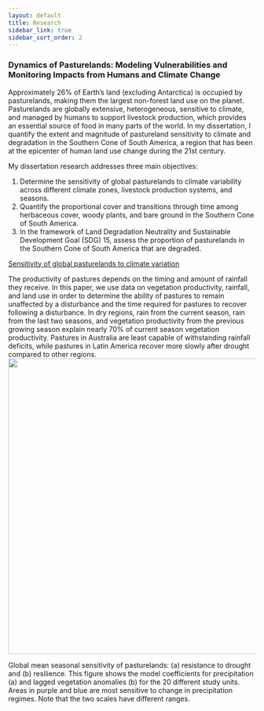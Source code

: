 ```yaml
---
layout: default
title: Research
sidebar_link: true
sidebar_sort_order: 2
---
```


### Dynamics of Pasturelands: Modeling Vulnerabilities and Monitoring Impacts from Humans and Climate Change

Approximately 26% of Earth’s land (excluding Antarctica) is occupied by pasturelands, making them the largest non-forest land use on the planet. Pasturelands are globally extensive, heterogeneous, sensitive to climate, and managed by humans to support livestock production, which provides an essential source of food in many parts of the world. In my dissertation, I quantify the extent and magnitude of pastureland sensitivity to climate and degradation in the Southern Cone of South America, a region that has been at the epicenter of human land use change during the 21st century.

My dissertation research addresses three main objectives: 

1. Determine the sensitivity of global pasturelands to climate variability across different climate zones, livestock production systems, and seasons. 
2. Quantify the proportional cover and transitions through time among herbaceous cover, woody plants, and bare ground in the Southern Cone of South America. 
3. In the framework of Land Degradation Neutrality and Sustainable Development Goal (SDG) 15, assess the proportion of pasturelands in the Southern Cone of South America that are degraded. 

<p><a href="https://agupubs.onlinelibrary.wiley.com/doi/full/10.1029/2019EF001316">Sensitivity of global pasturelands to climate variation</a><br>
<p> The productivity of pastures depends on the timing and amount of rainfall they receive. In this paper, we use data on vegetation productivity, rainfall, and land use in order to determine the ability of pastures to remain unaffected by a disturbance and the time required for pastures to recover following a disturbance. In dry regions, rain from the current season, rain from the last two seasons, and vegetation productivity from the previous growing season explain nearly 70% of current season vegetation productivity. Pastures in Australia are least capable of withstanding rainfall deficits, while pastures in Latin America recover more slowly after drought compared to other regions.<br>
	
<img style="float: center;" src="../images/Figure5_new_full.png" width="800" height="600">

Global mean seasonal sensitivity of pasturelands: (a) resistance to drought and (b) resilience. This figure shows the model coefficients for precipitation (a) and lagged vegetation anomalies (b) for the 20 different study units. Areas in purple and blue are most sensitive to change in precipitation regimes. Note that the two scales have different ranges.
			

